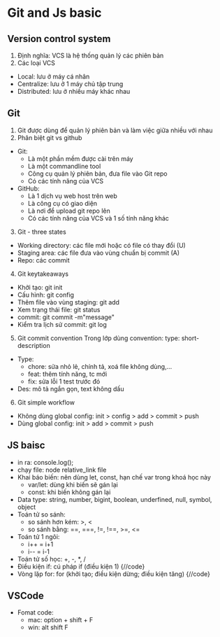 # Git and Js basic
## Version control system
1. Định nghĩa:
VCS là hệ thống quản lý các phiên bản
2. Các loại VCS
- Local: lưu ở máy cá nhân
- Centralize: lưu ở 1 máy chủ tập trung
- Distributed: lưu ở nhiều máy khác nhau
## Git
1. Git được dùng để quản lý phiên bản và làm việc giữa nhiều với nhau
2. Phân biệt git vs github
- Git: 
    - Là một phần mềm được cài trên máy
    - Là một commandline tool
    - Công cụ quản lý phiên bản, đưa file vào Git repo
    - Có các tính năng của VCS
- GitHub:
    - Là 1 dịch vụ web host trên web
    - Là công cụ có giao diện
    - Là nơi để upload git repo lên
    - Có các tính năng của VCS và 1 số tính năng khác
3. Git - three states
- Working directory: các file mới hoặc có file có thay đổi (U)
- Staging area: các file đưa vào vùng chuẩn bị commit (A)
- Repo: các commit
4. Git keytakeaways
- Khởi tạo: git init
- Cấu hình: git config
- Thêm file vào vùng staging: git add
- Xem trạng thái file: git status
- commit: git commit -m"message"
- Kiểm tra lịch sử commit: git log
5. Git commit convention
Trong lớp dùng convention:
type: short-description
- Type:
    - chore: sửa nhỏ lẻ, chính tả, xoá file không dùng,...
    - feat: thêm tính năng, tc mới
    - fix: sửa lỗi 1 test trước đó
- Des: mô tả ngắn gọn, text không dấu
6. Git simple workflow
- Không dùng global config: init > config > add > commit > push
- Dùng global config: init > add > commit > push
## JS baisc
- in ra: console.log();
- chạy file: node relative_link file
- Khai báo biến: nên dùng let, const, hạn chế var trong khoá học này
    - var/let: dùng khi biến sẽ gán lại
    - const: khi biến không gán lại
- Data type: string, number, bigint, boolean, underfined, null, symbol, object
- Toán tử so sánh:
    - so sánh hơn kém: >, <
    - so sánh bằng: ==, ===, !=, !==, >=, <=
- Toán tử 1 ngôi: 
    - i++ = i+1
    - i-- = i-1
- Toán tử số học: +, -, *, /
- Điều kiện if: cú pháp if (điều kiện 1) {//code}
- Vòng lặp for: for (khởi tạo; điều kiện dừng; điều kiện tăng) {//code}
## VSCode
- Fomat code:
    - mac: option + shift + F
    - win: alt shift F

